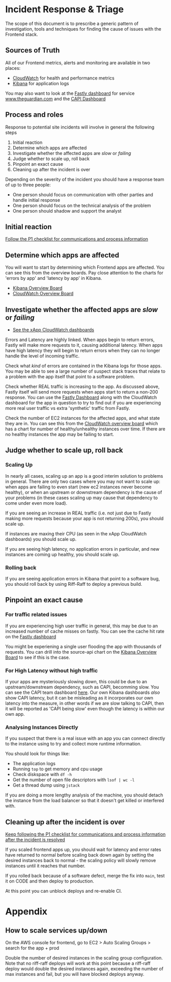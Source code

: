 # Incident Response & Triage

The scope of this document is to prescribe a generic pattern of investigation, tools and
techniques for finding the cause of issues with the Frontend stack.

## Sources of Truth

All of our Frontend metrics, alerts and monitoring are available in two places:

* [CloudWatch](https://eu-west-1.console.aws.amazon.com/cloudwatch/) for health and performance metrics
* [Kibana](https://logs.gutools.co.uk/app/kibana) for application logs

You may also want to look at the [Fastly dashboard](https://manage.fastly.com/) for service www.theguardian.com
and the  [CAPI Dashboard](http://status.capi.gutools.co.uk/)

## Process and roles

Response to potential site incidents will involve in general the following steps

1. Initial reaction
2. Determine which apps are affected
3. Investigate whether the affected apps are _slow_ or _failing_
4. Judge whether to scale up, roll back
5. Pinpoint an exact cause
6. Cleaning up after the incident is over

Depending on the severity of the incident you should have a response team of
up to three people:

* One person should focus on communication with other parties and handle initial response
* One person should focus on the technical analysis of the problem
* One person should shadow and support the analyst

## Initial reaction

[Follow the P1 checklist for communications and process information](https://docs.google.com/document/d/1sAq378Oqm5NUG2_FJORDSd_Tag6gUUUsZaE9zUsgWHc/edit?usp=sharing)

## Determine which apps are affected

You will want to start by determining which Frontend apps are affected. You can
see this from the overview boards. Pay close attention to the charts for 'errors by
app' and 'latency by app' in Kibana.

* [Kibana Overview Board](https://logs.gutools.co.uk/goto/9d096c4c18e63c8496f6bd92529af1d0)
* [CloudWatch Overview Board](https://eu-west-1.console.aws.amazon.com/cloudwatch/home?region=eu-west-1#dashboards:name=xOverview)

## Investigate whether the affected apps are _slow_ or _failing_

* [See the xApp CloudWatch dashboards](https://eu-west-1.console.aws.amazon.com/cloudwatch/home?region=eu-west-1#dashboards:)

Errors and Latency are highly linked. When apps begin to return errors, Fastly
will make more requests to it, causing additional latency. When apps have high
latency they will begin to return errors when they can no longer handle the level
of incoming traffic.

Check what _kind_ of errors are contained in the Kibana logs for those apps. You
may be able to see a large number of suspect stack traces that relate to a problem
with the app itself that point to a software problem.

Check whether REAL traffic is increasing to the app. As discussed above, Fastly
itself will send more requests when apps start to return a non-200 response. You can
use the [Fastly Dashboard](https://manage.fastly.com/) along with the CloudWatch dashboard
for the app in question to try to find out if you are experiencing more real user
traffic vs extra 'synthetic' traffic from Fastly.

Check the number of EC2 instances for the affected apps, and what state they are in.
You can see this from the [CloudWatch overview board](https://eu-west-1.console.aws.amazon.com/cloudwatch/home?region=eu-west-1#dashboards:name=xOverview) which has a chart for number of healthy/unhealthy
instances over time. If there are no healthy instances the app may be failing to start.

## Judge whether to scale up, roll back

### Scaling Up

In nearly all cases, scaling up an app is a good interim solution to problems in
general. There are only two cases where you may not want to scale up: when apps
are failing to even start (new ec2 instances never become healthy), or when an upstream
or downstream dependency is the cause of your problems (in these cases scaling up
may cause that dependency to come under even more load).

If you are seeing an increase in REAL traffic (i.e. not just due to Fastly making
more requests because your app is not returning 200s), you should scale up.

If instances are maxing their CPU (as seen in the xApp CloudWatch dashboards) you
should scale up.

If you are seeing high latency, no application errors in particular, and new instances
are coming up healthy, you should scale up.

### Rolling back

If you are seeing application errors in Kibana that point to a software bug, you
should roll back by using Riff-Raff to deploy a previous build.

## Pinpoint an exact cause

### For traffic related issues

If you are experiencing high user traffic in general, this may be due to an increased
number of cache misses on fastly. You can see the cache hit rate on the [Fastly dashboard](https://manage.fastly.com/)

You might be experiening a single user flooding the app with thousands of requests.
You can drill into the source-api chart on the [Kibana Overview Board](https://logs.gutools.co.uk/app/kibana#/dashboard/00349ef0-06a1-11e8-a56d-a31118fab969?_g=(refreshInterval%3A(display%3AOff%2Cpause%3A!f%2Cvalue%3A0)%2Ctime%3A(from%3Anow-15m%2Cmode%3Aquick%2Cto%3Anow)))
to see if this is the case.

### For High Latency without high traffic

If your apps are mysteriously slowing down, this could be due to an upstream/downstream
dependency, such as CAPI, becomming slow. You can see the CAPI team dashboard [here](http://status.capi.gutools.co.uk/).
Our own Kibana dashboards _also_ show CAPI latency, but it can be misleading as it
incorporates our own latency into the measure, in other words if we are slow talking to
CAPI, then it will be reported as 'CAPI being slow' even though the latency is within our own
app.

### Analysing Instances Directly

If you suspect that there is a real issue with an app you can connect directly to the instance
using to try and collect more runtime information.

You should look for things like:

* The application logs
* Running ```top``` to get memory and cpu usage
* Check diskspace with ```df -h```
* Get the number of open file descriptors with ```lsof | wc -l```
* Get a thread dump using ```jstack```

If you are doing a more lengthy analysis of the machine, you should detach the instance from
the load balancer so that it doesn't get killed or interfered with.

## Cleaning up after the incident is over

[Keep following the P1 checklist for communications and process information after the incident is resolved](https://docs.google.com/document/d/1sAq378Oqm5NUG2_FJORDSd_Tag6gUUUsZaE9zUsgWHc/edit?usp=sharing)

If you scaled frontend apps up, you should wait for latency and error rates have returned to normal
before scaling back down again by setting the desired instances back to normal - the scaling policy
will slowly remove instances until it reaches that number.

If you rolled back because of a software defect, merge the fix into `main`, test it on CODE and then
deploy to production.

At this point you can unblock deploys and re-enable CI.

# Appendix

## How to scale services up/down

On the AWS console for frontend, go to EC2 > Auto Scaling Groups > search for the app + prod

Double the number of desired instances in the scaling group configuration. Note that no riff-raff deploys
will work at this point because a riff-raff deploy would double the desired instances again, exceeding
the number of max instances and fail, but you will have blocked deploys anyway.
